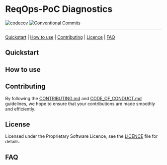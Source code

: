 # ReqOps-PoC Diagnostics
[![codecov](https://codecov.io/gh/HillSheepStudios/factory-diagnostics/graph/badge.svg?token=hp7E8Z266R)](https://codecov.io/gh/HillSheepStudios/factory-diagnostics)
[![Conventional Commits](https://img.shields.io/badge/Conventional%20Commits-1.0.0-yellow.svg)](https://conventionalcommits.org)

<!-- TODO: A summary of the repository -->

---
<!-- TOC -->
[Quickstart](#quickstart) | [How to use](#how-to-use) | [Contributing](#contributing) | [Licence](#license) | [FAQ](#faq)
<!-- /TOC -->

## Quickstart
<!-- TODO: A brief guide on how to initiate the project -->

## How to use
<!-- TODO: Instructions on how to use the project after installation -->

## Contributing
By following the [CONTRIBUTING.md][CONTRIB] and [CODE_OF_CONDUCT.md][COC] guidelines, we hope to ensure that your contributions are made smoothly and efficiently.

## License
Licensed under the Proprietary Software Licence, see the [LICENCE][LICENSE] file for details.

## FAQ
<!-- TODO: Frequently asked questions about the repository -->

[LICENSE]: LICENSE
[COC]: CODE_OF_CONDUCT.md
[CONTRIB]: CONTRIBUTING1